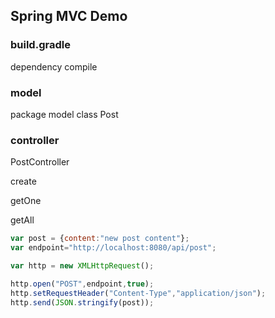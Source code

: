 ## Spring MVC Demo

### build.gradle

dependency compile

### model

package model
class Post

### controller
PostController

create

getOne

getAll



```javascript
var post = {content:"new post content"};
var endpoint="http://localhost:8080/api/post";

var http = new XMLHttpRequest();

http.open("POST",endpoint,true);
http.setRequestHeader("Content-Type","application/json");
http.send(JSON.stringify(post));
```